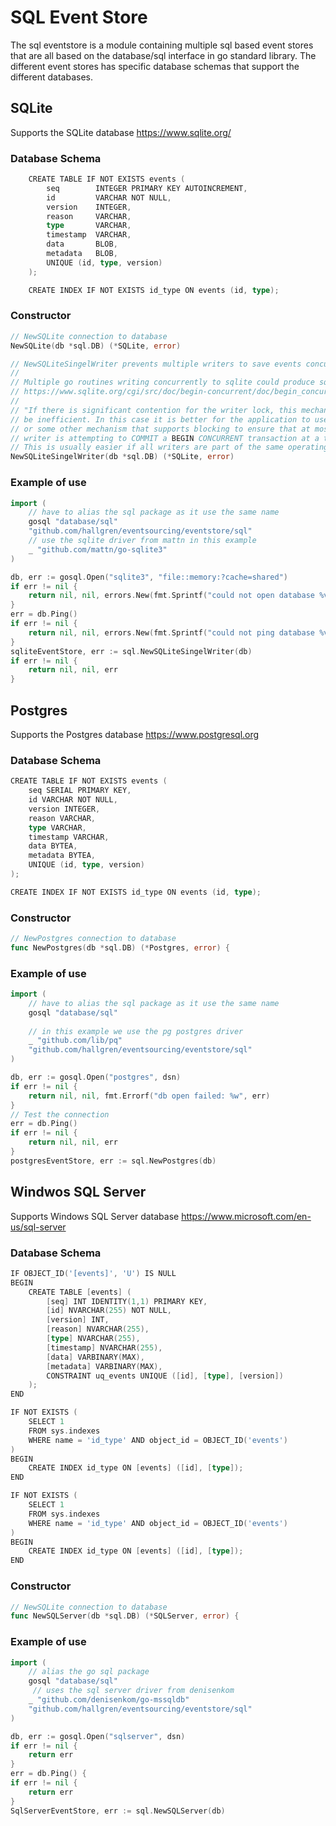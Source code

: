 # SQL Event Store

The sql eventstore is a module containing multiple sql based event stores that are all based on the
database/sql interface in go standard library. The different event stores has specific database schemas
that support the different databases.

## SQLite

Supports the SQLite database https://www.sqlite.org/

### Database Schema

```go
    CREATE TABLE IF NOT EXISTS events (
        seq        INTEGER PRIMARY KEY AUTOINCREMENT,
        id         VARCHAR NOT NULL,
        version    INTEGER,
        reason     VARCHAR,
        type       VARCHAR,
        timestamp  VARCHAR,
        data       BLOB,
        metadata   BLOB,
        UNIQUE (id, type, version)
    );

    CREATE INDEX IF NOT EXISTS id_type ON events (id, type);
```

### Constructor

```go
// NewSQLite connection to database
NewSQLite(db *sql.DB) (*SQLite, error) 

// NewSQLiteSingelWriter prevents multiple writers to save events concurrently
//
// Multiple go routines writing concurrently to sqlite could produce sqlite to lock.
// https://www.sqlite.org/cgi/src/doc/begin-concurrent/doc/begin_concurrent.md
//
// "If there is significant contention for the writer lock, this mechanism can
// be inefficient. In this case it is better for the application to use a mutex
// or some other mechanism that supports blocking to ensure that at most one
// writer is attempting to COMMIT a BEGIN CONCURRENT transaction at a time.
// This is usually easier if all writers are part of the same operating system process."
NewSQLiteSingelWriter(db *sql.DB) (*SQLite, error)
```

### Example of use

```go
import (
	// have to alias the sql package as it use the same name
	gosql "database/sql"
	"github.com/hallgren/eventsourcing/eventstore/sql"
	// use the sqlite driver from mattn in this example
	_ "github.com/mattn/go-sqlite3"
)

db, err := gosql.Open("sqlite3", "file::memory:?cache=shared")
if err != nil {
	return nil, nil, errors.New(fmt.Sprintf("could not open database %v", err))
}
err = db.Ping()
if err != nil {
	return nil, nil, errors.New(fmt.Sprintf("could not ping database %v", err))
}
sqliteEventStore, err := sql.NewSQLiteSingelWriter(db)
if err != nil {
	return nil, nil, err
}
```

## Postgres

Supports the Postgres database https://www.postgresql.org

### Database Schema

```go
CREATE TABLE IF NOT EXISTS events (
	seq SERIAL PRIMARY KEY,
	id VARCHAR NOT NULL,
	version INTEGER,
	reason VARCHAR,
	type VARCHAR,
	timestamp VARCHAR,
	data BYTEA,
	metadata BYTEA,
	UNIQUE (id, type, version)
);

CREATE INDEX IF NOT EXISTS id_type ON events (id, type);
```

### Constructor

```go
// NewPostgres connection to database
func NewPostgres(db *sql.DB) (*Postgres, error) {
```

### Example of use

```go
import (
	// have to alias the sql package as it use the same name
	gosql "database/sql"
	
	// in this example we use the pg postgres driver
	_ "github.com/lib/pq"
	"github.com/hallgren/eventsourcing/eventstore/sql"
)

db, err := gosql.Open("postgres", dsn)
if err != nil {
	return nil, nil, fmt.Errorf("db open failed: %w", err)
}
// Test the connection
err = db.Ping()
if err != nil {
	return nil, nil, err
}
postgresEventStore, err := sql.NewPostgres(db)
```

## Windwos SQL Server

Supports Windows SQL Server database https://www.microsoft.com/en-us/sql-server

### Database Schema

```go
IF OBJECT_ID('[events]', 'U') IS NULL
BEGIN
    CREATE TABLE [events] (
        [seq] INT IDENTITY(1,1) PRIMARY KEY,
        [id] NVARCHAR(255) NOT NULL,
        [version] INT,
        [reason] NVARCHAR(255),
        [type] NVARCHAR(255),
        [timestamp] NVARCHAR(255),
        [data] VARBINARY(MAX),
        [metadata] VARBINARY(MAX),
        CONSTRAINT uq_events UNIQUE ([id], [type], [version])
    );
END

IF NOT EXISTS (
    SELECT 1 
    FROM sys.indexes 
    WHERE name = 'id_type' AND object_id = OBJECT_ID('events')
)
BEGIN
    CREATE INDEX id_type ON [events] ([id], [type]);
END

IF NOT EXISTS (
    SELECT 1 
    FROM sys.indexes 
    WHERE name = 'id_type' AND object_id = OBJECT_ID('events')
)
BEGIN
    CREATE INDEX id_type ON [events] ([id], [type]);
END
```

### Constructor

```go
// NewSQLite connection to database
func NewSQLServer(db *sql.DB) (*SQLServer, error) {
```

### Example of use

```go
import (
	// alias the go sql package
	gosql "database/sql"
	 // uses the sql server driver from denisenkom
	_ "github.com/denisenkom/go-mssqldb"
	"github.com/hallgren/eventsourcing/eventstore/sql"
)

db, err := gosql.Open("sqlserver", dsn)
if err != nil {
	return err
}
err = db.Ping() {
if err != nil {
	return err
}
SqlServerEventStore, err := sql.NewSQLServer(db)
```
